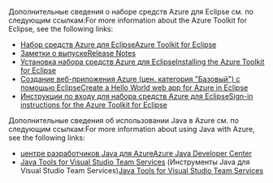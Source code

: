 <span data-ttu-id="d1362-101">Дополнительные сведения о наборе средств Azure для Eclipse см. по следующим ссылкам:</span><span class="sxs-lookup"><span data-stu-id="d1362-101">For more information about the Azure Toolkit for Eclipse, see the following links:</span></span> 

* [<span data-ttu-id="d1362-102">Набор средств Azure для Eclipse</span><span class="sxs-lookup"><span data-stu-id="d1362-102">Azure Toolkit for Eclipse</span></span>](../eclipse/azure-toolkit-for-eclipse.md) 
* [<span data-ttu-id="d1362-103">Заметки о выпуске</span><span class="sxs-lookup"><span data-stu-id="d1362-103">Release Notes</span></span>](https://github.com/Microsoft/azure-tools-for-java/releases) 
* [<span data-ttu-id="d1362-104">Установка набора средств Azure для Eclipse</span><span class="sxs-lookup"><span data-stu-id="d1362-104">Installing the Azure Toolkit for Eclipse</span></span>](../eclipse/azure-toolkit-for-eclipse-installation.md) 
* [<span data-ttu-id="d1362-105">Создание веб-приложения Azure (цен. категория "Базовый") с помощью Eclipse</span><span class="sxs-lookup"><span data-stu-id="d1362-105">Create a Hello World web app for Azure in Eclipse</span></span>](../eclipse/azure-toolkit-for-eclipse-create-hello-world-web-app.md) 
* [<span data-ttu-id="d1362-106">Инструкции по входу для набора средств Azure для Eclipse</span><span class="sxs-lookup"><span data-stu-id="d1362-106">Sign-in instructions for the Azure Toolkit for Eclipse</span></span>](../eclipse/azure-toolkit-for-eclipse-sign-in-instructions.md) 

<span data-ttu-id="d1362-107">Дополнительные сведения об использовании Java в Azure см. по следующим ссылкам:</span><span class="sxs-lookup"><span data-stu-id="d1362-107">For more information about using Java with Azure, see the following links:</span></span> 

* [<span data-ttu-id="d1362-108">центре разработчиков Java для Azure</span><span class="sxs-lookup"><span data-stu-id="d1362-108">Azure Java Developer Center</span></span>](https://azure.microsoft.com/develop/java/) 
* <span data-ttu-id="d1362-109">[Java Tools for Visual Studio Team Services](https://java.visualstudio.com/) (Инструменты Java для Visual Studio Team Services)</span><span class="sxs-lookup"><span data-stu-id="d1362-109">[Java Tools for Visual Studio Team Services](https://java.visualstudio.com/)</span></span> 
<!-- TODO: Add URLs for Java in VSCode here --> 

